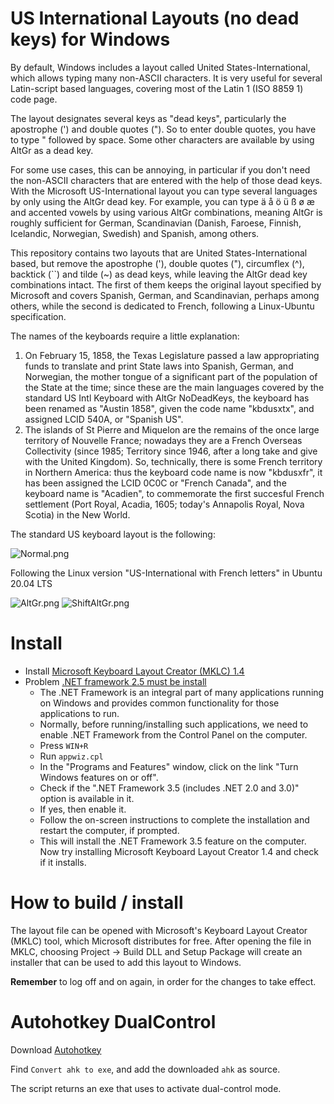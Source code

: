# US International Layouts (no dead keys) for Windows

By default, Windows includes a layout called United States-International, which allows typing many non-ASCII characters. It is very useful for several Latin-script based languages, covering most of the Latin 1 (ISO 8859 1) code page.

The layout designates several keys as "dead keys", particularly the apostrophe (') and double quotes ("). So to enter double quotes, you have to type " followed by space. Some other characters are available by using AltGr as a dead key.

For some use cases, this can be annoying, in particular if you don't need the non-ASCII characters that are entered with the help of those dead keys. With the Microsoft US-International layout you can type several languages by only using the AltGr dead key. For example, you can type ä å ö ü ß ø æ and accented vowels by using various AltGr combinations, meaning AltGr is roughly sufficient for German, Scandinavian (Danish, Faroese, Finnish, Icelandic, Norwegian, Swedish) and Spanish, among others.

This repository contains two layouts that are United States-International based, but remove the apostrophe ('), double quotes ("), circumflex (^), backtick (``) and tilde (~) as dead keys, while leaving the AltGr dead key combinations intact. The first of them keeps the original layout specified by Microsoft and covers Spanish, German, and Scandinavian, perhaps among others, while the second is dedicated to French, following a Linux-Ubuntu specification.

The names of the keyboards require a little explanation: 

1. On February 15, 1858, the Texas Legislature passed a law appropriating funds to translate and print State laws into Spanish, German, and Norwegian, the mother tongue of a significant part of the population of the State at the time; since these are the main languages covered by the standard US Intl Keyboard with AltGr NoDeadKeys, the keyboard has been renamed as "Austin 1858", given the code name "kbdusxtx", and assigned LCID 540A, or "Spanish US".
2. The islands of St Pierre and Miquelon are the remains of the once large territory of Nouvelle France; nowadays they are a French Overseas Collectivity (since 1985; Territory since 1946, after a long take and give with the United Kingdom). So, technically, there is some French territory in Northern America: thus the keyboard code name is now "kbdusxfr", it has been assigned the LCID 0C0C or "French Canada", and the keyboard name is "Acadien", to commemorate the first succesful French settlement (Port Royal, Acadia, 1605; today's Annapolis Royal, Nova Scotia) in the New World.

The standard US keyboard layout is the following:

![Normal.png](Normal.jpg)

Following the Linux version "US-International with French letters" in Ubuntu 20.04 LTS

![AltGr.png](AltGr.jpg)
![ShiftAltGr.png](ShiftAltGr.jpg)

# Install

- Install [Microsoft Keyboard Layout Creator (MKLC) 1.4](https://www.microsoft.com/en-us/download/details.aspx?id=22339)
- Problem [.NET framework 2.5 must be install](https://answers.microsoft.com/en-us/windows/forum/windows_10-hardware/microsoft-keyboard-layout-creator-14-instalation/092881f1-470b-4a66-889f-59e868c6b25a)
  - The .NET Framework is an integral part of many applications running on Windows
  and provides common functionality for those applications to run.
  - Normally, before running/installing such applications, we need to enable .NET
  Framework from the Control Panel on the computer.
  - Press `WIN+R`
  - Run `appwiz.cpl`
  - In the "Programs and Features" window, click on the link "Turn Windows features on or off".
  - Check if the ".NET Framework 3.5 (includes .NET 2.0 and 3.0)" option is available in it.
  - If yes, then enable it.
  - Follow the on-screen instructions to complete the installation and restart the computer, if prompted.
  - This will install the .NET Framework 3.5 feature on the computer.
    Now try installing Microsoft Keyboard Layout Creator 1.4 and check if it installs.

# How to build / install

The layout file can be opened with Microsoft's Keyboard Layout Creator (MKLC) tool, which Microsoft distributes for free. After opening the file in MKLC, choosing Project -> Build DLL and Setup Package will create an installer that can be used to add this layout to Windows.

**Remember** to log off and on again, in order for the changes to take effect.

# Autohotkey DualControl

Download [Autohotkey](https://www.autohotkey.com/)

Find `Convert ahk to exe`, and add the downloaded `ahk` as source.

The script returns an exe that uses to activate dual-control mode.
